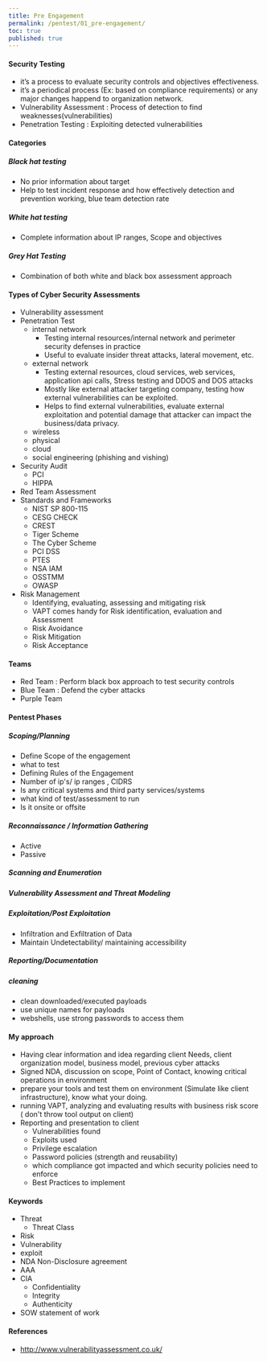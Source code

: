 ```yaml
---
title: Pre Engagement
permalink: /pentest/01_pre-engagement/
toc: true
published: true
---
```


#### Security Testing
- it’s a process to evaluate security controls and objectives effectiveness.
- it’s a periodical process (Ex: based on compliance requirements) or any major changes happend to organization network.
- Vulnerability Assessment : Process of detection to find weaknesses(vulnerabilities)
- Penetration Testing : Exploiting detected vulnerabilities

#### Categories
##### Black hat testing
- No prior information about target
- Help to test incident response and how effectively detection and prevention working, blue team detection rate
##### White hat testing
- Complete information about IP ranges, Scope and objectives
##### Grey Hat Testing
- Combination of both white and black box assessment approach
#### Types of Cyber Security Assessments
- Vulnerability assessment
- Penetration Test
	- internal network
		- Testing internal resources/internal network and perimeter security defenses in practice
		- Useful to evaluate insider threat attacks, lateral movement, etc.
	- external network
		- Testing external resources, cloud services, web services, application api calls, Stress testing and DDOS and DOS attacks
		- Mostly like external attacker targeting company, testing how external vulnerabilities can be exploited.
		- Helps to find external vulnerabilities, evaluate external exploitation and potential damage that attacker can impact the business/data privacy.
	- wireless
	- physical
	- cloud
	- social engineering (phishing and vishing)
- Security Audit
	- PCI
	- HIPPA
- Red Team Assessment
- Standards and Frameworks
	-  NIST SP 800-115
 	-  CESG CHECK
 	-  CREST
	-  Tiger Scheme
 	-  The Cyber Scheme
	-  PCI DSS
 	-  PTES
	-  NSA IAM
	-  OSSTMM
	-  OWASP
- Risk Management
	- Identifying, evaluating, assessing and mitigating risk
	- VAPT comes handy for Risk identification, evaluation and Assessment
	- Risk Avoidance
	- Risk Mitigation
	- Risk Acceptance


#### Teams
- Red Team : Perform black box approach to test security controls
- Blue Team : Defend the cyber attacks
- Purple Team


#### Pentest Phases
##### Scoping/Planning
- Define Scope of the engagement
- what to test
- Defining Rules of the Engagement
- Number of ip's/ ip ranges , CIDRS
- Is any critical systems and third party services/systems
- what kind of test/assessment to run
- Is it onsite or offsite

##### Reconnaissance / Information Gathering
- Active
- Passive
##### Scanning and Enumeration
##### Vulnerability Assessment and Threat Modeling
##### Exploitation/Post Exploitation
- Infiltration and Exfiltration of Data
- Maintain Undetectability/ maintaining accessibility
##### Reporting/Documentation
##### cleaning
- clean downloaded/executed payloads
- use unique names for payloads
- webshells, use strong passwords to access them

#### My approach
- Having clear information and idea regarding client Needs, client organization model, business model, previous cyber attacks
- Signed NDA, discussion on scope,  Point of Contact, knowing critical operations in environment
- prepare your tools and test them on environment (Simulate like client infrastructure), know what your doing.
- running VAPT, analyzing and evaluating results with business risk score ( don't throw tool output on client)
- Reporting and presentation to client
	- Vulnerabilities found
	- Exploits used
	- Privilege escalation
	- Password policies (strength and reusability)
	- which compliance got impacted and which security policies need to enforce
	- Best Practices to implement

#### Keywords
- Threat
	- Threat Class
- Risk
- Vulnerability
- exploit
- NDA Non-Disclosure agreement
- AAA
- CIA
	- Confidentiality
	- Integrity
	- Authenticity
- SOW statement of work


#### References
- http://www.vulnerabilityassessment.co.uk/
